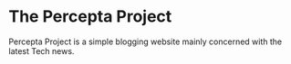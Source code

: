 # The Percepta Project

Percepta Project is a simple blogging website mainly concerned with the latest Tech news.